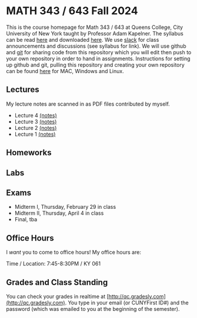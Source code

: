 # MATH 343 / 643 Fall 2024

This is the course homepage for Math 343 / 643 at Queens College, City University of New York taught by Professor Adam Kapelner. The syllabus can be read [here](https://github.com/kapelner/QC_MATH_343_Spring_2024/blob/main/syllabus/syllabus.pdf) and downloaded [here](https://raw.githubusercontent.com/kapelner/QC_MATH_343_Spring_2024/main/syllabus/syllabus.pdf). We use [slack](https://slack.com/) for class announcements and discussions (see syllabus for link).  We will use github and [git](https://en.wikipedia.org/wiki/Git) for sharing code from this repository which you will edit then push to your own repository in order to hand in assignments. Instructions for setting up github and git, pulling this repository and creating your own repository can be found [here](https://github.com/kapelner/QC_Math_343_Spring_2024/blob/master/syllabus/git_github_class_setup.pdf) for MAC, Windows and Linux.


## Lectures

My lecture notes are scanned in as PDF files contributed by myself.

<!--
* Lecture 23 [(notes)](https://github.com/kapelner/QC_MATH_343_Spring_2024/blob/main/lectures/lec23.pdf)
* Lecture 22 [(notes)](https://github.com/kapelner/QC_MATH_343_Spring_2024/blob/main/lectures/lec22.pdf)
* Lecture 21 [(notes)](https://github.com/kapelner/QC_MATH_343_Spring_2024/blob/main/lectures/lec21.pdf)
* Lecture 20 [(notes)](https://github.com/kapelner/QC_MATH_343_Spring_2024/blob/main/lectures/lec20.pdf)
* Lecture 19 [(notes)](https://github.com/kapelner/QC_MATH_343_Spring_2024/blob/main/lectures/lec19.pdf)
* Lecture 18 [(notes)](https://github.com/kapelner/QC_MATH_343_Spring_2024/blob/main/lectures/lec18.pdf)
* Lecture 17 [(notes)](https://github.com/kapelner/QC_MATH_343_Spring_2024/blob/main/lectures/lec17.pdf)
* Lecture 16 [(notes)](https://github.com/kapelner/QC_MATH_343_Spring_2024/blob/main/lectures/lec16.pdf)
* Lecture 15 [(notes)](https://github.com/kapelner/QC_MATH_343_Spring_2024/blob/main/lectures/lec15.pdf)
* Lecture 14 [(notes)](https://github.com/kapelner/QC_MATH_343_Spring_2024/blob/main/lectures/lec14.pdf)
* Lecture 13 [(notes)](https://github.com/kapelner/QC_MATH_343_Spring_2024/blob/main/lectures/lec13.pdf)
* Lecture 12 [(notes)](https://github.com/kapelner/QC_MATH_343_Spring_2024/blob/main/lectures/lec12.pdf)
* Lecture 11 [(notes)](https://github.com/kapelner/QC_MATH_343_Spring_2024/blob/main/lectures/lec11.pdf)
* Lecture 10 [(notes)](https://github.com/kapelner/QC_MATH_343_Spring_2024/blob/main/lectures/lec10.pdf)
* Lecture 9 [(notes)](https://github.com/kapelner/QC_MATH_343_Spring_2024/blob/main/lectures/lec09.pdf)
* Lecture 8 [(notes)](https://github.com/kapelner/QC_MATH_343_Spring_2024/blob/main/lectures/lec08.pdf)
* Lecture 7 [(notes)](https://github.com/kapelner/QC_MATH_343_Spring_2024/blob/main/lectures/lec07.pdf)
* Lecture 6 [(notes)](https://github.com/kapelner/QC_MATH_343_Spring_2024/blob/main/lectures/lec06.pdf)
* Lecture 5 [(notes)](https://github.com/kapelner/QC_MATH_343_Spring_2024/blob/main/lectures/lec05.pdf)-->
* Lecture 4 [(notes)](https://github.com/kapelner/QC_MATH_343_Spring_2024/blob/main/lectures/lec04.pdf)
* Lecture 3 [(notes)](https://github.com/kapelner/QC_MATH_343_Spring_2024/blob/main/lectures/lec03.pdf)
* Lecture 2 [(notes)](https://github.com/kapelner/QC_MATH_343_Spring_2024/blob/main/lectures/lec02.pdf)
* Lecture 1 [(notes)](https://github.com/kapelner/QC_MATH_343_Spring_2024/blob/main/lectures/lec01.pdf)


## Homeworks

<!--
* Homework 9 [(download)](https://github.com/kapelner/QC_MATH_343_Spring_2024/blob/main/homeworks/hw09/hw09.pdf?raw=true) [(view)](https://github.com/kapelner/QC_MATH_343_Spring_2024/blob/main/homeworks/hw09/hw09.pdf) (due 12/12)
* Homework 8 [(download)](https://github.com/kapelner/QC_MATH_343_Spring_2024/blob/main/homeworks/hw08/hw08.pdf?raw=true) [(view)](https://github.com/kapelner/QC_MATH_343_Spring_2024/blob/main/homeworks/hw08/hw08.pdf) (due 12/2)
* Homework 7 [(download)](https://github.com/kapelner/QC_MATH_343_Spring_2024/blob/main/homeworks/hw07/hw07.pdf?raw=true) [(view)](https://github.com/kapelner/QC_MATH_343_Spring_2024/blob/main/homeworks/hw07/hw07.pdf) (not officially due)
* Homework 6 [(download)](https://github.com/kapelner/QC_MATH_343_Spring_2024/blob/main/homeworks/hw06/hw06.pdf?raw=true) [(view)](https://github.com/kapelner/QC_MATH_343_Spring_2024/blob/main/homeworks/hw06/hw06.pdf) (due 12/4)
* Homework 5 [(download)](https://github.com/kapelner/QC_MATH_343_Spring_2024/blob/main/homeworks/hw05/hw05.pdf?raw=true) [(view)](https://github.com/kapelner/QC_MATH_343_Spring_2024/blob/main/homeworks/hw05/hw05.pdf) (due 11/16)
* Homework 4 [(download)](https://github.com/kapelner/QC_MATH_343_Spring_2024/blob/main/homeworks/hw04/hw04.pdf?raw=true) [(view)](https://github.com/kapelner/QC_MATH_343_Spring_2024/blob/main/homeworks/hw04/hw04.pdf) (due 11/2)
* Homework 3 [(download)](https://github.com/kapelner/QC_MATH_343_Spring_2024/blob/main/homeworks/hw03/hw03.pdf?raw=true) [(view)](https://github.com/kapelner/QC_MATH_343_Spring_2024/blob/main/homeworks/hw03/hw03.pdf) (due 10/8)
* Homework 2 [(download)](https://github.com/kapelner/QC_MATH_343_Spring_2024/blob/main/homeworks/hw02/hw02.pdf?raw=true) [(view)](https://github.com/kapelner/QC_MATH_343_Spring_2024/blob/main/homeworks/hw02/hw02.pdf) (due 9/20)
* Homework 1 [(download)](https://github.com/kapelner/QC_MATH_343_Spring_2024/blob/main/homeworks/hw01/hw01.pdf?raw=true) [(view)](https://github.com/kapelner/QC_MATH_343_Spring_2024/blob/main/homeworks/hw01/hw01.pdf) (due 9/9)-->

## Labs

<!--
* [(Lab 10, *not* due)](https://github.com/kapelner/QC_MATH_343_Spring_2024/blob/master/labs/lab10.Rmd)
* [(Lab 9, due 5/12)](https://github.com/kapelner/QC_MATH_343_Spring_2024/blob/master/labs/lab09.Rmd)
* [(Lab 8, due 5/3)](https://github.com/kapelner/QC_MATH_343_Spring_2024/blob/master/labs/lab08.Rmd)
* [(Lab 7, due 4/24)](https://github.com/kapelner/QC_MATH_343_Spring_2024/blob/master/labs/lab07.Rmd)
* [(Lab 6, due 4/10)](https://github.com/kapelner/QC_MATH_343_Spring_2024/blob/master/labs/lab06.Rmd)
* [(Lab 5, due 4/3)](https://github.com/kapelner/QC_MATH_343_Spring_2024/blob/master/labs/lab05.Rmd)
* [(Midterm I Review Lab, *not* due)](https://github.com/kapelner/QC_MATH_343_Spring_2024/blob/master/labs/midterm1review.Rmd)
* [Lab 4, due 3/13](https://github.com/kapelner/QC_MATH_343_Spring_2024/blob/master/labs/lab04.Rmd)
* [Lab 3, due 3/06](https://github.com/kapelner/QC_MATH_343_Spring_2024/blob/master/labs/lab03.Rmd)
* [Lab 2, due 2/24](https://github.com/kapelner/QC_MATH_343_Spring_2024/blob/master/labs/lab02.Rmd) 
* Lab 1, due 2/13 [(R language)](https://github.com/kapelner/QC_MATH_343_Spring_2024/blob/master/labs/lab01.Rmd) -->

## Exams

* Midterm I, Thursday, February 29 in class
* Midterm II, Thursday, April 4 in class
* Final, tba

## Office Hours

I *want* you to come to office hours! My office hours are:

Time / Location: 7:45-8:30PM / KY 061

## Grades and Class Standing

You can check your grades in realtime at [http://qc.gradesly.com](http://qc.gradesly.com). You type in your email (or CUNYFirst ID#) and the password (which was emailed to you at the beginning of the semester).
